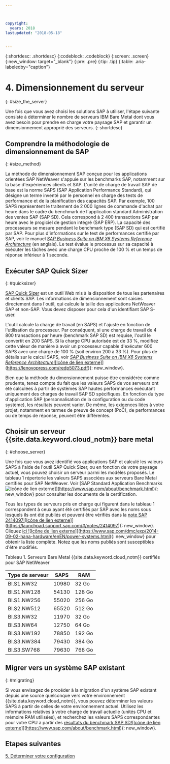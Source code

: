 ```yaml
---



copyright:
  years: 2018
lastupdated: "2018-05-18"


---
```


{:shortdesc: .shortdesc}
{:codeblock: .codeblock}
{:screen: .screen}
{:new_window: target="_blank"}
{:pre: .pre}
{:tip: .tip}
{:table: .aria-labeledby="caption"}


# 4. Dimensionnement du serveur
{: #size_the_server}

Une fois que vous avez choisi les solutions SAP à utiliser, l'étape suivante consiste à déterminer le nombre de serveurs IBM Bare Metal dont vous avez besoin pour prendre en charge votre paysage SAP et garantir un dimensionnement approprié des serveurs.
{: shortdesc}

## Comprendre la méthodologie de dimensionnement de SAP
{: #size_method}

La méthode de dimensionnement SAP conçue pour les applications orientées SAP NetWeaver s'appuie sur les benchmarks SAP, notamment sur la base d'expériences clients et SAP. L'unité de charge de travail SAP de base est la norme SAPS (SAP Application Performance Standard), qui désigne un terme inventé par le personnel en charge des tests de performance et de la planification des capacités SAP. Par exemple, 100 SAPS représentent le traitement de 2 000 lignes de commande d'achat par heure dans le cadre du benchmark de l'application standard Administration des ventes SAP (SAP SD). Cela correspond à 2 400 transactions SAP par heure avec le progiciel de gestion intégré (SAP ERP). La capacité des processeurs se mesure pendant le benchmark type (SAP SD) qui est certifié par SAP. Pour plus d'informations sur le test de performances certifié par SAP, voir le manuel [*SAP Business Suite on IBM X6 Systems Reference Architecture*](https://lenovopress.com/redp5073.pdf) (en anglais). Le test évalue le processus sur sa capacité à exécuter les tâches avec une charge CPU proche de 100 % et un temps de réponse inférieur à 1 seconde.

## Exécuter SAP Quick Sizer
{: #quicksizer}
  
[SAP Quick Sizer](https://service.sap.com/quicksizer) est un outil Web mis à la disposition de tous les partenaires et clients SAP. Les informations de dimensionnement sont saisies directement dans l'outil, qui calcule la taille des applications NetWeaver SAP et non-SAP. Vous devez disposer pour cela d'un identifiant SAP S-user.
  
L'outil calcule la charge de travail (en SAPS) et l'ajuste en fonction de l'utilisation du processeur. Par conséquent, si une charge de travail de 4 800 transactions par heure (benchmark SAP SD) est requise, l'outil le convertit en 200 SAPS. Si la charge CPU autorisée est de 33 %, modifiez cette valeur de manière à avoir un processeur capable d'exécuter 600 SAPS avec une charge de 100 % (soit environ 200 à 33 %). Pour plus de détails sur le calcul SAPS, voir [*SAP Business Suite on IBM X6 Systems Reference Architecture*![Icône de lien externe]](../../icons/launch-glyph.svg "Icône de lien externe")](https://lenovopress.com/redp5073.pdf){: new_window}.

Bien que la méthode du dimensionnement puisse être considérée comme prudente, tenez compte du fait que les valeurs SAPS de vos serveurs ont été calculées à partir de systèmes SAP hautes performances exécutant uniquement des charges de travail SAP SD spécifiques. En fonction du type d'application SAP (personnalisation de la configuration ou du code système), les résultats peuvent varier. De même, les exigences liées à votre projet, notamment en termes de preuve de concept (PoC), de performances ou de temps de réponse, peuvent être différentes.

## Choisir un serveur {{site.data.keyword.cloud_notm}} bare metal
{: #choose_server}

Une fois que vous avez identifié vos applications SAP et calculé les valeurs SAPS à l'aide de l'outil SAP Quick Sizer, ou en fonction de votre paysage actuel, vous pouvez choisir un serveur parmi les modèles proposés. Le tableau 1 répertorie les valeurs SAPS associées aux serveurs Bare Metal certifiés pour SAP NetWeaver. Voir [SAP Standard Application Benchmarks![Icône de lien externe](../../icons/launch-glyph.svg "Icône de lien externe")]](https://www.sap.com/about/benchmark.html){: new_window} pour consulter les documents de la certification. 

Tous les types de serveurs pris en charge qui figurent dans le tableau 1 correspondent à ceux ayant été certifiés par SAP avec les noms sous lesquels ils ont été publiés et peuvent être vérifiés dans la [note SAP 2414097![Icône de lien externe]](../../icons/launch-glyph.svg "Icône de lien externe")](https://launchpad.support.sap.com/#/notes/2414097){: new_window}. Cliquez [ici ![Icône de lien externe]](../../icons/launch-glyph.svg "Icône de lien externe")](https://www.sap.com/dmc/exp/2014-09-02-hana-hardware/enEN/power-systems.html){: new_window} pour obtenir la liste complète. Notez que les noms publiés sont susceptibles d'être modifiés.

Tableau 1. Serveurs Bare Metal {{site.data.keyword.cloud_notm}} certifiés pour SAP NetWeaver

| Type de serveur | SAPS | RAM |
| --- | --- | --- |
| BI.S1.NW32 | 10980 | 32 Go |
| BI.S1.NW128 | 54130 | 128 Go |
| BI.S1.NW256 | 55020 | 256 Go |
| BI.S2.NW512 | 65520 | 512 Go |
| BI.S3.NW32 | 11970 | 32 Go |
| BI.S3.NW64 | 12750 | 64 Go |
| BI.S3.NW192 | 78850 | 192 Go |
| BI.S3.NW384 | 79430 | 384 Go |
| BI.S3.SW768 | 79630 | 768 Go |

## Migrer vers un système SAP existant 
{: #migrating}

Si vous envisagez de procéder à la migration d'un système SAP existant depuis une source quelconque vers votre environnement {{site.data.keyword.cloud_notm}}, vous pouvez déterminer les valeurs SAPS à partir de celles de votre environnement actuel. Utilisez les informations relatives à votre charge de travail actuelle (unités CPU et mémoire RAM utilisées), et recherchez les valeurs SAPS correspondantes pour votre CPU à partir des [résultats du benchmark SAP SD![Icône de lien externe]](../../icons/launch-glyph.svg "Icône de lien externe")](https://www.sap.com/about/benchmark.html){: new_window}.

## Etapes suivantes

 [5. Déterminer votre configuration](/docs/infrastructure/sap-netweaver/sap-determine-configuration.html)
